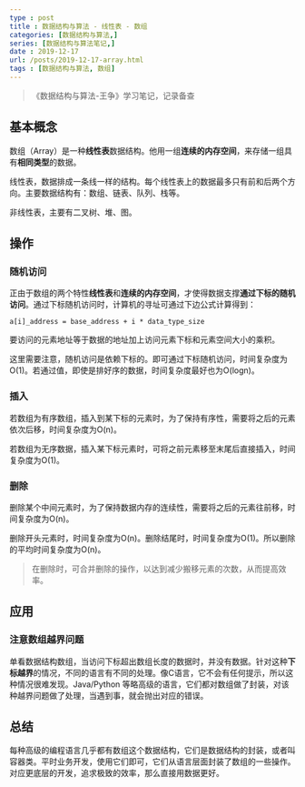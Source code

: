 ```yaml
---
type : post
title : 数据结构与算法 - 线性表 - 数组
categories: [数据结构与算法,] 
series: [数据结构与算法笔记,]
date : 2019-12-17
url: /posts/2019-12-17-array.html 
tags : [数据结构与算法, 数组]
---
```


> 《数据结构与算法-王争》学习笔记，记录备查

## 基本概念

数组（Array）是一种**线性表**数据结构。他用一组**连续的内存空间**，来存储一组具有**相同类型**的数据。

线性表，数据排成一条线一样的结构。每个线性表上的数据最多只有前和后两个方向。主要数据结构有：数组、链表、队列、栈等。

非线性表，主要有二叉树、堆、图。

## 操作

### 随机访问

正由于数组的两个特性**线性表**和**连续的内存空间**，才使得数据支撑**通过下标的随机访问**。通过下标随机访问时，计算机的寻址可通过下边公式计算得到：

```
a[i]_address = base_address + i * data_type_size
```
要访问的元素地址等于数据的地址加上访问元素下标和元素空间大小的乘积。

这里需要注意，随机访问是依赖下标的。即可通过下标随机访问，时间复杂度为O(1)。若通过值，即使是排好序的数据，时间复杂度最好也为O(logn)。

### 插入

若数组为有序数组，插入到某下标的元素时，为了保持有序性，需要将之后的元素依次后移，时间复杂度为O(n)。

若数组为无序数据，插入某下标元素时，可将之前元素移至末尾后直接插入，时间复杂度为O(1)。

### 删除

删除某个中间元素时，为了保持数据内存的连续性，需要将之后的元素往前移，时间复杂度为O(n)。

删除开头元素时，时间复杂度为O(n)。删除结尾时，时间复杂度为O(1)。所以删除的平均时间复杂度为O(n)。

> 在删除时，可合并删除的操作，以达到减少搬移元素的次数，从而提高效率。

## 应用

### 注意数组越界问题

单看数据结构数组，当访问下标超出数组长度的数据时，并没有数据。针对这种**下标越界**的情况，不同的语言有不同的处理。像C语言，它不会有任何提示，所以这种情况很难发现。Java/Python 等略高级的语言，它们都对数组做了封装，对该种越界问题做了处理，当遇到事，就会抛出对应的错误。

## 总结

每种高级的编程语言几乎都有数组这个数据结构，它们是数据结构的封装，或者叫容器类。平时业务开发，使用它们即可，它们从语言层面封装了数组的一些操作。对应更底层的开发，追求极致的效率，那么直接用数据更好。